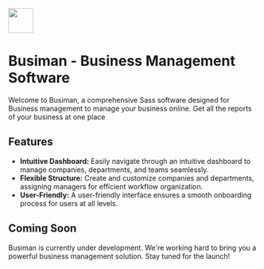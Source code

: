 <img src="https://github.com/Busiman-official/.github/assets/87561982/b49b030d-80fe-484b-bc26-4d10b44ae50c" width="50">

# Busiman - Business Management Software

Welcome to Busiman, a comprehensive Sass software designed for Business management to manage your business online. Get all the reports of your business at one place

## Features

- **Intuitive Dashboard:** Easily navigate through an intuitive dashboard to manage companies, departments, and teams seamlessly.
- **Flexible Structure:** Create and customize companies and departments, assigning managers for efficient workflow organization.
- **User-Friendly:** A user-friendly interface ensures a smooth onboarding process for users at all levels.

## Coming Soon

Busiman is currently under development. We're working hard to bring you a powerful business management solution. Stay tuned for the launch!
